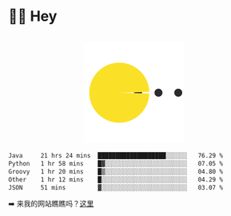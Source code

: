 
# 👋🏻 Hey
<div align="center">
	<br>
	<img src="https://raw.githubusercontent.com/Aniket965/Aniket965/master/pacman.svg?sanitize=true" width="200" height="200">
	<br>
</div>

<!--START_SECTION:waka-->
```text
Java     21 hrs 24 mins  ███████████████████░░░░░░   76.29 % 
Python   1 hr 58 mins    █▓░░░░░░░░░░░░░░░░░░░░░░░   07.05 % 
Groovy   1 hr 20 mins    █▒░░░░░░░░░░░░░░░░░░░░░░░   04.80 % 
Other    1 hr 12 mins    █░░░░░░░░░░░░░░░░░░░░░░░░   04.29 % 
JSON     51 mins         ▓░░░░░░░░░░░░░░░░░░░░░░░░   03.07 % 
```
<!--END_SECTION:waka-->

 ➡️  来我的网站瞧瞧吗？[这里](https://www.shaolongfei.com)
